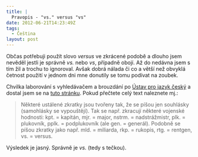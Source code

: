 ```yaml
---
title: |
  Pravopis - "vs." versus "vs"
date: 2012-06-21T14:23:49Z
tags:
  - Čeština
layout: post
---
```

Občas potřebuji použít slovo _versus_ ve zkrácené podobě a dlouho jsem nevěděl jestli je správně _vs._ nebo _vs_, případně obojí. Až do nedávna jsem s tím žil a trochu to ignoroval. Avšak dobrá nálada či co a větší než obvyklá četnost použití v jednom dni mne donutily se tomu podívat na zoubek.

Chvilka laborování s vyhledávačem a brouzdání po [Ústav pro jazyk český][1] a dostal jsem se na [tuto stránku][2]. Pokud přečtete celý text naleznete mj.:

> Některé ustálené zkratky jsou tvořeny tak, že se píšou jen souhlásky (samohlásky se vypouštějí). Tak se např. zkracují některé vojenské hodnosti: kpt. = kapitán, mjr. = major, nstrm. = nadstrážmistr, plk. = plukovník, pplk. = podplukovník (ale gen. = generál). Podobně se píšou zkratky jako např. mld. = miliarda, rkp. = rukopis, rtg. = rentgen, vs. = versus.

Výsledek je jasný. Správně je _vs._ (tedy s tečkou).

[1]: http://prirucka.ujc.cas.cz
[2]: http://prirucka.ujc.cas.cz/?id=780